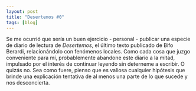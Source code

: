 ```yaml
---
layout: post
title: "Desertemos #0"
tags: [blog]
---
```


Se me ocurrió que sería un buen ejercicio - personal - publicar una especie de diario de lectura de _Desertemos_, el último texto publicado de Bifo Berardi, relacionándolo con fenómenos locales. Como cada cosa que juzgo conveniente para mí, probablemente abandone este diario a la mitad, impulsado por el interés de continuar leyendo sin deterneme a escribir. O quizás no. Sea como fuere, pienso que es valiosa cualquier hipótesis que brinde una explicación tentativa de al menos una parte de lo que sucede y nos desconcierta.